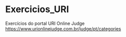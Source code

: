 # Exercicios_URI
Exercícios do portal URI Online Judge
https://www.urionlinejudge.com.br/judge/pt/categories
